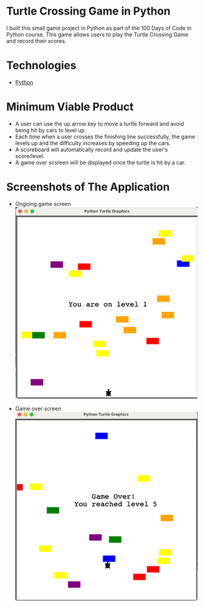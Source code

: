 # Turtle Crossing Game in Python

I built this small game project in Python as part of the 100 Days of Code in Python course. This game allows users to play the Turtle Crossing Game and record their scores.

# Technologies

- [Python](https://www.python.org/)

# Minimum Viable Product

- A user can use the up arrow key to move a turtle forward and avoid being hit by cars to level up.
- Each time when a user crosses the finishing line successfully, the game levels up and the difficulty increases by speeding up the cars.
- A scoreboard will automatically record and update the user's score/level.
- A game over scsreen will be displayed once the turtle is hit by a car.

# Screenshots of The Application

- Ongoing game screen
![Turtle Game Screenshot](./turtle_game_screen.png)

- Game over screen
![Turtle Game Over Screenshot](./turtle_game_over_screen.png)
